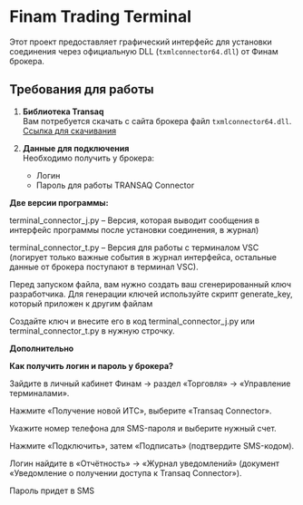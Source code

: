 # Finam Trading Terminal

Этот проект предоставляет графический интерфейс для установки соединения через официальную DLL (`txmlconnector64.dll`) от Финам брокера.

## Требования для работы

1. **Библиотека Transaq**  
   Вам потребуется скачать с сайта брокера файл `txmlconnector64.dll`.  
   [Ссылка для скачивания](https://www.finam.ru/howtotrade/soft/tconnector/)

2. **Данные для подключения**  
   Необходимо получить у брокера:
   - Логин
   - Пароль для работы TRANSAQ Connector

**Две версии программы:**

terminal_connector_j.py – Версия, которая выводит сообщения в интерфейс программы после установки соединения, в журнал)

terminal_connector_t.py – Версия для работы с терминалом VSC (логирует только важные события в журнал интерфейса, остальные данные от брокера поступают в терминал VSC).

Перед запуском файла, вам нужно создать ваш сгенерированный ключ разработчика. Для генерации ключей используйте скрипт generate_key, который приложен к другим файлам

Создайте ключ и внесите его в код terminal_connector_j.py или terminal_connector_t.py в нужную строчку.


**Дополнительно**

**Как получить логин и пароль у брокера?**

Зайдите в личный кабинет Финам → раздел «Торговля» → «Управление терминалами».

Нажмите «Получение новой ИТС», выберите «Transaq Connector».

Укажите номер телефона для SMS-пароля и выберите нужный счет.

Нажмите «Подключить», затем «Подписать» (подтвердите SMS-кодом).

Логин найдите в «Отчётность» → «Журнал уведомлений» (документ «Уведомление о получении доступа к Transaq Connector»).

Пароль придет в SMS
